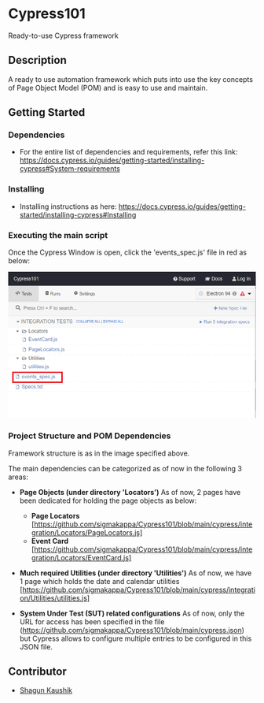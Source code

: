 # Cypress101

Ready-to-use Cypress framework 

## Description

A ready to use automation framework which puts into use the key concepts of Page Object Model (POM) and is easy to use and maintain.

## Getting Started

### Dependencies

* For the entire list of dependencies and requirements, refer this link: https://docs.cypress.io/guides/getting-started/installing-cypress#System-requirements

### Installing

* Installing instructions as here:
https://docs.cypress.io/guides/getting-started/installing-cypress#Installing

### Executing the main script

Once the Cypress Window is open, click the 'events_spec.js' file in red as below:

![Framework Structure](https://github.com/sigmakappa/Cypress101/blob/main/Images/running.png)

### Project Structure and POM Dependencies

Framework structure is as in the image specified above.

The main dependencies can be categorized as of now in the following 3 areas:

* **Page Objects (under directory 'Locators')**
As of now, 2 pages have been dedicated for holding the page objects as below:
  - **Page Locators** 
  [https://github.com/sigmakappa/Cypress101/blob/main/cypress/integration/Locators/PageLocators.js]
  - **Event Card**
   [https://github.com/sigmakappa/Cypress101/blob/main/cypress/integration/Locators/EventCard.js]

* **Much required Utilities (under directory 'Utilities')**
As of now, we have 1 page which holds the date and calendar utilities [https://github.com/sigmakappa/Cypress101/blob/main/cypress/integration/Utilities/utilities.js]

* **System Under Test (SUT) related configurations**
As of now, only the URL for access has been specified in the file (https://github.com/sigmakappa/Cypress101/blob/main/cypress.json) but Cypress allows to configure multiple entries to be configured in this JSON file.


## Contributor

* [Shagun Kaushik](https://github.com/sigmakappa)

